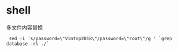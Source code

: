 # shell

多文件内容替换

~~~shell
 sed -i 's/password=\"Vintop2018\"/password=\"root\"/g ' `grep database -rl ./`
~~~



